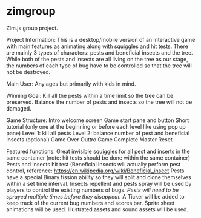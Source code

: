 # zimgroup
Zim.js group project. 

Project Information: 
This is a desktop/mobile version of an interactive game with main features as animating along with squiggles and hit tests. There are mainly 3 types of characters: pests and beneficial insects and the tree. While both of the pests and insects are all living on the tree as our stage, the numbers of each type of bug have to be controlled so that the tree will not be destroyed.

Main User: Any ages but primarily with kids in mind.

Winning Goal:
Kill all the pests within a time limit so the tree can be preserved.
Balance the number of pests and insects so the tree will not be damaged. 

Game Structure:
Intro welcome screen
Game start pane and button
Short tutorial (only one at the beginning or before each level like using pop up pane)
Level 1: kill all pests
Level 2: balance number of pest and beneficial insects (optional)
Game Over
Outtro Game Complete
Master Reset

Featured functions:
Great invisible squiggles for all pest and inserts in the same container (note: hit tests should be done within the same container)
Pests and insects hit test (Beneficial insects will actually perform pest control, reference: https://en.wikipedia.org/wiki/Beneficial_insect
Pests have a special Binary fission ability so they will split and clone themselves within a set time interval.
Insects repellent and pests spray will be used by players to control the existing numbers of bugs. *Pests will need to be sprayed multiple times before they disappear.*
A Ticker will be added to keep track of the current bug numbers and scores bar.
Sprite sheet animations will be used.
Illustrated assets and sound assets will be used.
